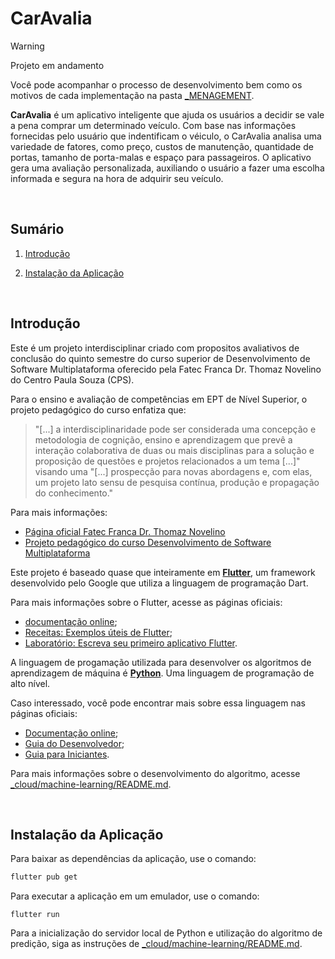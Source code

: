 # CarAvalia

> [!WARNING]
> Projeto em andamento
>
> Você pode acompanhar o processo de desenvolvimento bem como os motivos de cada implementação na pasta [_MENAGEMENT](./_MENAGEMENT).

**CarAvalia** é um aplicativo inteligente que ajuda os usuários a decidir se vale a pena comprar um determinado veículo. Com base nas informações fornecidas pelo usuário que indentificam o véiculo, o CarAvalia analisa uma variedade de fatores, como preço, custos de manutenção, quantidade de portas, tamanho de porta-malas e espaço para passageiros. O aplicativo gera uma avaliação personalizada, auxiliando o usuário a fazer uma escolha informada e segura na hora de adquirir seu veículo.

<br/>

## Sumário

1. [Introdução](#introdução)

2. [Instalação da Aplicação](#instalação-da-aplicação)

<br/>

## Introdução

Este é um projeto interdisciplinar criado com propositos avaliativos de conclusão do quinto semestre do curso superior de Desenvolvimento de Software Multiplataforma oferecido pela Fatec Franca Dr. Thomaz Novelino do Centro Paula Souza (CPS).

Para  o  ensino  e  avaliação  de  competências  em  EPT  de  Nível  Superior, o projeto pedagógico do curso enfatiza que:
> "[\...] a interdisciplinaridade   pode   ser   considerada   uma   concepção   e   metodologia   de cognição, ensino e aprendizagem que prevê a interação colaborativa de duas ou mais disciplinas  para  a  solução  e  proposição  de  questões  e  projetos  relacionados  a  um tema [\...]" visando uma "[\...] prospecção  para  novas abordagens  e,  com  elas,  um  projeto  lato  sensu  de  pesquisa  contínua,  produção  e propagação do conhecimento."

Para mais informações:

- [Página oficial Fatec Franca Dr. Thomaz Novelino](https://site.fatecfranca.edu.br/)
- [Projeto pedagógico do curso Desenvolvimento de Software Multiplataforma](https://site.fatecfranca.edu.br/cursos/dsm/projeto-pedagogico)

Este projeto é baseado quase que inteiramente em **[Flutter](https://flutter.dev/)**, um framework desenvolvido pelo Google que utiliza a linguagem de programação Dart.

Para mais informações sobre o Flutter, acesse as páginas oficiais:

- [documentação online](https://docs.flutter.dev/);
- [Receitas: Exemplos úteis de Flutter](https://docs.flutter.dev/cookbook);
- [Laboratório: Escreva seu primeiro aplicativo Flutter](https://docs.flutter.dev/get-started/codelab).

A linguagem de progamação utilizada para desenvolver os algoritmos de aprendizagem de máquina é **[Python](https://www.python.org/)**. Uma linguagem de programação de alto nível.

Caso interessado, você pode encontrar mais sobre essa linguagem nas páginas oficiais:

- [Documentação online](https://www.python.org/doc/);
- [Guia do Desenvolvedor](https://devguide.python.org/);
- [Guia para Iniciantes](https://wiki.python.org/moin/BeginnersGuide).

Para mais informações sobre o desenvolvimento do algoritmo, acesse [_cloud/machine-learning/README.md](https://github.com/Leonardo-henriqu2/PI---5-v2/blob/main/_cloud/machine-learning/README.md).

<br/>

## Instalação da Aplicação

Para baixar as dependências da aplicação, use o comando:

```bash
flutter pub get
```

Para executar a aplicação em um emulador, use o comando:

```
flutter run
```

Para a inicialização do servidor local de Python e utilização do algoritmo de predição, siga as instruções de [_cloud/machine-learning/README.md](https://github.com/Leonardo-henriqu2/PI---5-v2/blob/main/_cloud/machine-learning/README.md).
